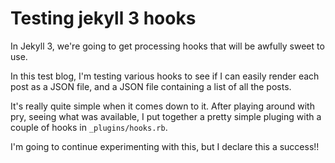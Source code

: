# Testing jekyll 3 hooks

In Jekyll 3, we're going to get processing hooks that will be awfully
sweet to use.

In this test blog, I'm testing various hooks to see if I can easily
render each post as a JSON file, and a JSON file containing a list of
all the posts.

It's really quite simple when it comes down to it. After playing
around with pry, seeing what was available, I put together a pretty
simple pluging with a couple of hooks in
`_plugins/hooks.rb`.

I'm going to continue experimenting with this, but I declare this a
success!!
